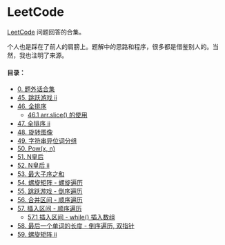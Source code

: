 # LeetCode
[LeetCode](https://leetcode-cn.com/problemset/all/) 问题回答的合集。

个人也是踩在了前人的肩膀上。题解中的思路和程序，很多都是借鉴别人的。当然，我也注明了来源。



#### 目录：

* [0. 题外话合集](https://github.com/sctang0/LeetCode/blob/master/CHAPTER0.md)
* [45. 跳跃游戏 ii](https://github.com/sctang0/LeetCode/blob/master/CHAPTER45.md)
* [46. 全排序](https://github.com/sctang0/LeetCode/blob/master/CHAPTER46.md)
  * [46.1 arr.slice() 的使用](https://github.com/sctang0/LeetCode/blob/master/CHAPTER46.1.md)
* [47. 全排序 ii](https://github.com/sctang0/LeetCode/blob/master/CHAPTER47.md)
* [48. 旋转图像](https://github.com/sctang0/LeetCode/blob/master/CHAPTER48.md)
* [49. 字符串异位词分组](https://github.com/sctang0/LeetCode/blob/master/CHAPTER49.md)
* [50. Pow(x, n)](https://github.com/sctang0/LeetCode/blob/master/CHAPTER50.md)
* [51. N皇后](https://github.com/sctang0/LeetCode/blob/master/CHAPTER51.md)
* [52. N皇后 ii](https://github.com/sctang0/LeetCode/blob/master/CHAPTER52.md)
* [53. 最大子序之和](https://github.com/sctang0/LeetCode/blob/master/CHAPTER53.md)
* [54. 螺旋矩阵 - 螺旋遍历](https://github.com/sctang0/LeetCode/blob/master/CHAPTER54.md)
* [55. 跳跃游戏 - 倒序遍历](https://github.com/sctang0/LeetCode/blob/master/CHAPTER55.md)
* [56. 合并区间 - 顺序遍历](https://github.com/sctang0/LeetCode/blob/master/CHAPTER56.md)
* [57. 插入区间 - 顺序遍历](https://github.com/sctang0/LeetCode/blob/master/CHAPTER57.md)
    * [57.1 插入区间 - while() 插入数组](https://github.com/sctang0/LeetCode/blob/master/CHAPTER57.1.md)
* [58. 最后一个单词的长度 - 倒序遍历, 双指针](https://github.com/sctang0/LeetCode/blob/master/CHAPTER58.md)
* [59. 螺旋矩阵 ii](https://github.com/sctang0/LeetCode/blob/master/CHAPTER59.md)